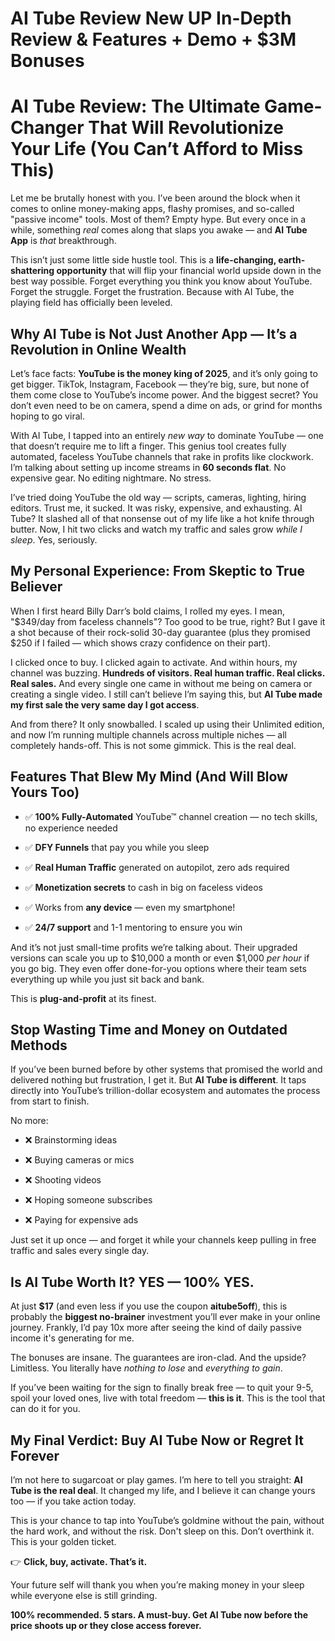 # AI Tube Review New UP In-Depth Review & Features + Demo + $3M Bonuses
<h1 class="" data-start="162" data-end="271">AI Tube Review: The Ultimate Game-Changer That Will Revolutionize Your Life (You Can’t Afford to Miss This)</h1>
<p class="" data-start="273" data-end="582">Let me be brutally honest with you. I’ve been around the block when it comes to online money-making apps, flashy promises, and so-called "passive income" tools. Most of them? Empty hype. But every once in a while, something <em data-start="497" data-end="503">real</em> comes along that slaps you awake — and <strong data-start="543" data-end="558">AI Tube App</strong> is <em data-start="562" data-end="568">that</em> breakthrough.</p>
<p class="" data-start="584" data-end="928">This isn’t just some little side hustle tool. This is a <strong data-start="640" data-end="687">life-changing, earth-shattering opportunity</strong> that will flip your financial world upside down in the best way possible. Forget everything you think you know about YouTube. Forget the struggle. Forget the frustration. Because with AI Tube, the playing field has officially been leveled.</p>

<h2 class="" data-start="930" data-end="1005">Why AI Tube is Not Just Another App — It’s a Revolution in Online Wealth</h2>
<p class="" data-start="1007" data-end="1324">Let’s face facts: <strong data-start="1025" data-end="1062">YouTube is the money king of 2025</strong>, and it’s only going to get bigger. TikTok, Instagram, Facebook — they’re big, sure, but none of them come close to YouTube’s income power. And the biggest secret? You don’t even need to be on camera, spend a dime on ads, or grind for months hoping to go viral.</p>
<p class="" data-start="1326" data-end="1668">With AI Tube, I tapped into an entirely <em data-start="1366" data-end="1375">new way</em> to dominate YouTube — one that doesn’t require me to lift a finger. This genius tool creates fully automated, faceless YouTube channels that rake in profits like clockwork. I’m talking about setting up income streams in <strong data-start="1596" data-end="1615">60 seconds flat</strong>. No expensive gear. No editing nightmare. No stress.</p>
<p class="" data-start="1670" data-end="1994">I’ve tried doing YouTube the old way — scripts, cameras, lighting, hiring editors. Trust me, it sucked. It was risky, expensive, and exhausting. AI Tube? It slashed all of that nonsense out of my life like a hot knife through butter. Now, I hit two clicks and watch my traffic and sales grow <em data-start="1962" data-end="1977">while I sleep</em>. Yes, seriously.</p>

<h2 class="" data-start="1996" data-end="2052">My Personal Experience: From Skeptic to True Believer</h2>
<p class="" data-start="2054" data-end="2337">When I first heard Billy Darr’s bold claims, I rolled my eyes. I mean, "$349/day from faceless channels"? Too good to be true, right? But I gave it a shot because of their rock-solid 30-day guarantee (plus they promised $250 if I failed — which shows crazy confidence on their part).</p>
<p class="" data-start="2339" data-end="2693">I clicked once to buy. I clicked again to activate. And within hours, my channel was buzzing. <strong data-start="2433" data-end="2503">Hundreds of visitors. Real human traffic. Real clicks. Real sales.</strong> And every single one came in without me being on camera or creating a single video. I still can’t believe I’m saying this, but <strong data-start="2631" data-end="2692">AI Tube made my first sale the very same day I got access</strong>.</p>
<p class="" data-start="2695" data-end="2911">And from there? It only snowballed. I scaled up using their Unlimited edition, and now I’m running multiple channels across multiple niches — all completely hands-off. This is not some gimmick. This is the real deal.</p>

<h2 class="" data-start="2913" data-end="2968">Features That Blew My Mind (And Will Blow Yours Too)</h2>
<ul data-start="2970" data-end="3353">
 	<li class="" data-start="2970" data-end="3063">
<p class="" data-start="2972" data-end="3063">✅ <strong data-start="2974" data-end="2998">100% Fully-Automated</strong> YouTube™ channel creation — no tech skills, no experience needed</p>
</li>
 	<li class="" data-start="3064" data-end="3112">
<p class="" data-start="3066" data-end="3112">✅ <strong data-start="3068" data-end="3083">DFY Funnels</strong> that pay you while you sleep</p>
</li>
 	<li class="" data-start="3113" data-end="3181">
<p class="" data-start="3115" data-end="3181">✅ <strong data-start="3117" data-end="3139">Real Human Traffic</strong> generated on autopilot, zero ads required</p>
</li>
 	<li class="" data-start="3182" data-end="3244">
<p class="" data-start="3184" data-end="3244">✅ <strong data-start="3186" data-end="3210">Monetization secrets</strong> to cash in big on faceless videos</p>
</li>
 	<li class="" data-start="3245" data-end="3296">
<p class="" data-start="3247" data-end="3296">✅ Works from <strong data-start="3260" data-end="3274">any device</strong> — even my smartphone!</p>
</li>
 	<li class="" data-start="3297" data-end="3353">
<p class="" data-start="3299" data-end="3353">✅ <strong data-start="3301" data-end="3317">24/7 support</strong> and 1-1 mentoring to ensure you win</p>
</li>
</ul>
<p class="" data-start="3355" data-end="3621">And it’s not just small-time profits we’re talking about. Their upgraded versions can scale you up to $10,000 a month or even $1,000 <em data-start="3488" data-end="3498">per hour</em> if you go big. They even offer done-for-you options where their team sets everything up while you just sit back and bank.</p>
<p class="" data-start="3623" data-end="3665">This is <strong data-start="3631" data-end="3650">plug-and-profit</strong> at its finest.</p>

<h2 class="" data-start="3667" data-end="3717">Stop Wasting Time and Money on Outdated Methods</h2>
<p class="" data-start="3719" data-end="3973">If you’ve been burned before by other systems that promised the world and delivered nothing but frustration, I get it. But <strong data-start="3842" data-end="3866">AI Tube is different</strong>. It taps directly into YouTube’s trillion-dollar ecosystem and automates the process from start to finish.</p>
<p class="" data-start="3975" data-end="3983">No more:</p>

<ul data-start="3984" data-end="4113">
 	<li class="" data-start="3984" data-end="4007">
<p class="" data-start="3986" data-end="4007">❌ Brainstorming ideas</p>
</li>
 	<li class="" data-start="4008" data-end="4034">
<p class="" data-start="4010" data-end="4034">❌ Buying cameras or mics</p>
</li>
 	<li class="" data-start="4035" data-end="4054">
<p class="" data-start="4037" data-end="4054">❌ Shooting videos</p>
</li>
 	<li class="" data-start="4055" data-end="4084">
<p class="" data-start="4057" data-end="4084">❌ Hoping someone subscribes</p>
</li>
 	<li class="" data-start="4085" data-end="4113">
<p class="" data-start="4087" data-end="4113">❌ Paying for expensive ads</p>
</li>
</ul>
<p class="" data-start="4115" data-end="4227">Just set it up once — and forget it while your channels keep pulling in free traffic and sales every single day.</p>

<h2 class="" data-start="4229" data-end="4268">Is AI Tube Worth It? YES — 100% YES.</h2>
<p class="" data-start="4270" data-end="4532">At just <strong data-start="4278" data-end="4285">$17</strong> (and even less if you use the coupon <strong data-start="4323" data-end="4337">aitube5off</strong>), this is probably the <strong data-start="4361" data-end="4383">biggest no-brainer</strong> investment you’ll ever make in your online journey. Frankly, I’d pay 10x more after seeing the kind of daily passive income it's generating for me.</p>
<p class="" data-start="4534" data-end="4677">The bonuses are insane. The guarantees are iron-clad. And the upside? Limitless. You literally have <em data-start="4634" data-end="4651">nothing to lose</em> and <em data-start="4656" data-end="4676">everything to gain</em>.</p>
<p class="" data-start="4679" data-end="4863">If you’ve been waiting for the sign to finally break free — to quit your 9-5, spoil your loved ones, live with total freedom — <strong data-start="4806" data-end="4820">this is it</strong>. This is the tool that can do it for you.</p>

<h2 class="" data-start="4865" data-end="4922">My Final Verdict: Buy AI Tube Now or Regret It Forever</h2>
<p class="" data-start="4924" data-end="5111">I’m not here to sugarcoat or play games. I’m here to tell you straight: <strong data-start="4996" data-end="5024">AI Tube is the real deal</strong>. It changed my life, and I believe it can change yours too — if you take action today.</p>
<p class="" data-start="5113" data-end="5295">This is your chance to tap into YouTube’s goldmine without the pain, without the hard work, and without the risk. Don't sleep on this. Don’t overthink it. This is your golden ticket.</p>
<p class="" data-start="5297" data-end="5336">👉 <strong data-start="5300" data-end="5336">Click, buy, activate. That’s it.</strong></p>
<p class="" data-start="5338" data-end="5447">Your future self will thank you when you’re making money in your sleep while everyone else is still grinding.</p>
<p class="" data-start="5449" data-end="5564"><strong data-start="5449" data-end="5564">100% recommended. 5 stars. A must-buy. Get AI Tube now before the price shoots up or they close access forever.</strong></p>
